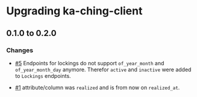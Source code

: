 # Upgrading ka-ching-client

## 0.1.0 to 0.2.0

### Changes

* [#5](https://github.com/simonneutert/ka-ching-client/pull/5) Endpoints for lockings do not support `of_year_month` and `of_year_month_day` anymore. Therefor `active` and `inactive` were added to `Lockings` endpoints.
- [#1](https://github.com/simonneutert/ka-ching-client/pull/1) attribute/column was `realized` and is from now on `realized_at`.
